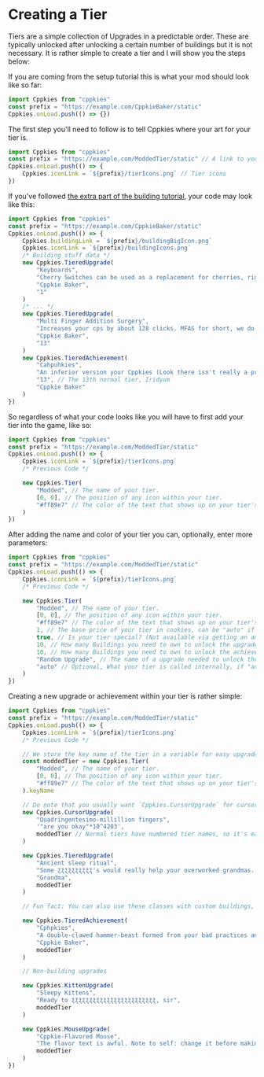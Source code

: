 # Creating a Tier

Tiers are a simple collection of Upgrades in a predictable order. These are typically unlocked after unlocking a certain number of buildings but it is not necessary. It is rather simple to create a tier and I will show you the steps below:

If you are coming from the setup tutorial this is what your mod should look like so far:

```ts
import Cppkies from "cppkies"
const prefix = "https://example.com/CppkieBaker/static"
Cppkies.onLoad.push(() => {})
```

The first step you'll need to follow is to tell Cppkies where your art for your tier is.

```ts
import Cppkies from "cppkies"
const prefix = "https://example.com/ModdedTier/static" // A link to your tier's art.
Cppkies.onLoad.push(() => {
	Cppkies.iconLink = `${prefix}/tierIcons.png` // Tier icons
})
```

If you've followed [the extra part of the building tutorial](tutorials/Buildings.md?id=Extras), your code may look like this:

```ts
import Cppkies from "cppkies"
const prefix = "https://example.com/CppkieBaker/static"
Cppkies.onLoad.push(() => {
	Cppkies.buildingLink = `${prefix}/buildingBigIcon.png`
	Cppkies.iconLink = `${prefix}/buildingIcons.png`
	/* Building stuff data */
	new Cppkies.TieredUpgrade(
		"Keyboards",
		"Cherry Switches can be used as a replacement for cherries, right? I guess it doesn't really matter, <b>everyone</b> loves clacky keys.",
		"Cppkie Baker",
		"1"
	)
	/* ... */
	new Cppkies.TieredUpgrade(
		"Multi Finger Addition Surgery",
		"Increases your cps by about 128 clicks. MFAS for short, we do lung extensions as well if you're interested.",
		"Cppkie Baker",
		"13"
	)
	new Cppkies.TieredAchievement(
		"Cahpuhkies",
		"An inferior version your Cppkies (Look there isn't really a pronunciation.)",
		"13", // The 13th normal tier, Iridyum
		"Cppkie Baker"
	)
})
```

So regardless of what your code looks like you will have to first add your tier into the game, like so:

```ts
import Cppkies from "cppkies"
const prefix = "https://example.com/ModdedTier/static"
Cppkies.onLoad.push(() => {
	Cppkies.iconLink = `${prefix}/tierIcons.png`
	/* Previous Code */

	new Cppkies.Tier(
		"Modded", // The name of your tier.
		[0, 0], // The position of any icon within your tier.
		"#ff89e7" // The color of the text that shows up on your tier's upgrades after you buy the "Label Printer" heavenly upgrade.
	)
})
```

After adding the name and color of your tier you can, optionally, enter more parameters:

```ts
import Cppkies from "cppkies"
const prefix = "https://example.com/ModdedTier/static"
Cppkies.onLoad.push(() => {
	Cppkies.iconLink = `${prefix}/tierIcons.png`
	/* Previous Code */

	new Cppkies.Tier(
		"Modded", // The name of your tier.
		[0, 0], // The position of any icon within your tier.
		"#ff89e7" // The color of the text that shows up on your tier's upgrades after you buy the "Label Printer" heavenly upgrade.
		1, // The base price of your tier in cookies, can be "auto" if you don't want to define it directly.
		true, // Is your tier special? (Not available via getting an amount of buildings, etc.)
		10, // How many Buildings you need to own to unlock the upgrade, can be "auto" if you don't want to define it directly.
		10, // How many Buildings you need to own to unlock the achievement, can be "auto" if you don't want to define it directly.
		"Random Upgrade", // The name of a upgrade needed to unlock the upgrades in this tiers, can be null if none is needed
		"auto" // Optional, What your tier is called internally, if "auto" it is automatic
	)
})
```

Creating a new upgrade or achievement within your tier is rather simple:

```ts
import Cppkies from "cppkies"
const prefix = "https://example.com/ModdedTier/static"
Cppkies.onLoad.push(() => {
	Cppkies.iconLink = `${prefix}/tierIcons.png`
	/* Previous Code */

	// We store the key name of the tier in a variable for easy upgrade & achievement creation
	const moddedTier = new Cppkies.Tier(
		"Modded", // The name of your tier.
		[0, 0], // The position of any icon within your tier.
		"#ff89e7" // The color of the text that shows up on your tier's upgrades after you buy the "Label Printer" heavenly upgrade.
	).keyName

	// Do note that you usually want `Cppkies.CursorUpgrade` for cursor upgrades!
	new Cppkies.CursorUpgrade(
		"Quadringentesimo-millillion fingers",
		'"are you okay"*10^4203',
		moddedTier // Normal tiers have numbered tier names, so it's easier to use it like this, vs guessing the tier number manually
	)

	new Cppkies.TieredUpgrade(
		"Ancient sleep ritual",
		"Some ʐ̈ʐ̈ʐ̈ʐ̈ʐ̈ʐ̈ʐ̈ʐ̈ʐ̈ʐ̈'s would really help your overworked grandmas. Thankfully, this ritual removes the need for sleep!",
		"Grandma",
		moddedTier
	)

	// Fun fact: You can also use these classes with custom buildings, so, if you have the building from the building guide...

	new Cppkies.TieredAchievement(
		"Cphpkies",
		"A double-clawed hammer-beast formed from your bad practices and errors.",
		"Cppkie Baker",
		moddedTier
	)

	// Non-building upgrades

	new Cppkies.KittenUpgrade(
		"Sleepy Kittens",
		"Ready to ʐ̈ʐ̈ʐ̈ʐ̈ʐ̈ʐ̈ʐ̈ʐ̈ʐ̈ʐ̈ʐ̈ʐ̈ʐ̈ʐ̈ʐ̈ʐ̈ʐ̈ʐ̈ʐ̈ʐ̈ʐ̈ʐ̈ʐ̈ʐ̈, sir",
		moddedTier
	)

	new Cppkies.MouseUpgrade(
		"Cppkie-Flavored Mouse",
		"The flavor text is awful. Note to self: change it before making this example public.",
		moddedTier
	)
})
```
